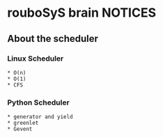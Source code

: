 # rouboSyS brain NOTICES

## About the scheduler

### Linux Scheduler

    * O(n)
    * O(1)
    * CFS

### Python Scheduler

    * generator and yield
    * greenlet
    * Gevent
